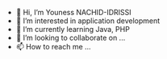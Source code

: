 - 👋 Hi, I’m Youness NACHID-IDRISSI
- 👀 I’m interested in application development 
- 🌱 I’m currently learning Java, PHP
- 💞️ I’m looking to collaborate on ...
- 📫 How to reach me ...

<!---
LightEducation/LightEducation is a ✨ special ✨ repository because its `README.md` (this file) appears on your GitHub profile.
You can click the Preview link to take a look at your changes.
--->
